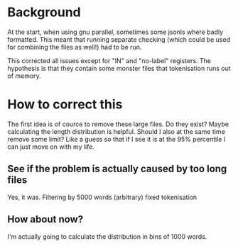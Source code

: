 # Background

At the start, when using gnu parallel, sometimes some jsonls where badly formatted. This meant that running separate checking (which could be used for combining the files as well!) had to be run.

This corrected all issues except for "IN" and "no-label" registers. The hypothesis is that they contain some monster files that tokenisation runs out of memory.

# How to correct this


The first idea is of cource to remove these large files. Do they exist? Maybe calculating the length distribution is helpful. Should I also at the same time remove some limit? Like a guess so that if I see it is at the 95% percentile I can just move on with my life.

## See if the problem is actually caused by too long files

Yes, it was. Filtering by 5000 words (arbitrary) fixed tokenisation

## How about now?

I'm actually going to calculate the distribution in bins of 1000 words.


